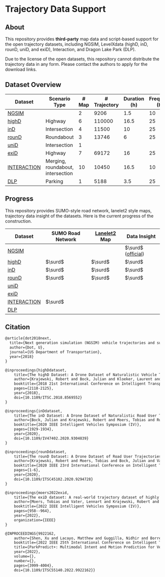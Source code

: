 # Trajectory Data Support

## About

This repository provides **third-party** map data and script-based support for the open trajectory datasets, including NGSIM, LevelXdata (highD, inD, rounD, uniD, and exiD), Interaction, and Dragon Lake Park (DLP).

Due to the license of the open datasets, this repository cannot distribute the trajectory data in any form. Please contact the authors to apply for the download links.

## Dataset Overview

| Dataset | Scenario Type | # Map | # Trajectory | Duration (h) | Frequency (Hz) |
| --- | --- | --- | --- | --- | --- |
| [NGSIM](https://ops.fhwa.dot.gov/trafficanalysistools/ngsim.htm) | | 2 | 9206 |  1.5 | 10 |
| [highD](https://www.highd-dataset.com/) | Highway | 6 | 110000 | 16.5 | 25 |
| [inD](https://www.ind-dataset.com/) | Intersection | 4 | 11500 | 10 | 25 |
| [rounD](https://www.round-dataset.com/) | Roundabout | 3 | 13746 | 6 | 25 |
| [uniD](https://www.unid-dataset.com/) | Intersection | 1 | |
| [exiD](https://www.exid-dataset.com/) | Highway | 7 | 69172 | 16 | 25 | 
| [INTERACTION](http://interaction-dataset.com/) | Merging, roundabout, intersection | 10 | 10450 | 16.5 | 10 |
| [DLP](https://sites.google.com/berkeley.edu/dlp-dataset) | Parking | 1 | 5188 | 3.5 | 25 |

## Progress

This repository provides SUMO-style road network, lanelet2 style maps, trajectory data insight of the datasets. Here is the current progress of the construction.

| Dataset | SUMO Road Network | [Lanelet2](https://github.com/fzi-forschungszentrum-informatik/Lanelet2) Map | Data Insight |
| --- | --- | --- | --- |
| [NGSIM](https://ops.fhwa.dot.gov/trafficanalysistools/ngsim.htm) | | | $\surd$ ([official](https://data.transportation.gov/Automobiles/Next-Generation-Simulation-NGSIM-Vehicle-Trajector/8ect-6jqj))
| [highD](https://www.highd-dataset.com/) | $\surd$ | $\surd$ | $\surd$ |
| [inD](https://www.ind-dataset.com/) | $\surd$ | $\surd$ | $\surd$ |
| [rounD](https://www.round-dataset.com/) | $\surd$ | $\surd$ | $\surd$ |
| [uniD](https://www.unid-dataset.com/) | |||
| [exiD](https://www.exid-dataset.com/) ||||
| [INTERACTION](http://interaction-dataset.com/) | $\surd$ | ||
| [DLP](https://sites.google.com/berkeley.edu/dlp-dataset) | | ||

## Citation

```latex
@article{dot2018next,
  title={Next generation simulation (NGSIM) vehicle trajectories and supporting data},
  author={Dot, U},
  journal={US Department of Transportation},
  year={2018}
}

@inproceedings{highDdataset,
    title={The highD Dataset: A Drone Dataset of Naturalistic Vehicle Trajectories on German Highways for Validation of Highly Automated Driving Systems},
    author={Krajewski, Robert and Bock, Julian and Kloeker, Laurent and Eckstein, Lutz},
    booktitle={2018 21st International Conference on Intelligent Transportation Systems (ITSC)},
    pages={2118-2125},
    year={2018},
    doi={10.1109/ITSC.2018.8569552}
}

@inproceedings{inDdataset,
    title={The inD Dataset: A Drone Dataset of Naturalistic Road User Trajectories at German Intersections},
    author={Bock, Julian and Krajewski, Robert and Moers, Tobias and Runde, Steffen and Vater, Lennart and Eckstein, Lutz},
    booktitle={2020 IEEE Intelligent Vehicles Symposium (IV)},
    pages={1929-1934},
    year={2020},
    doi={10.1109/IV47402.2020.9304839}
}

@inproceedings{rounDdataset,
    title={The rounD Dataset: A Drone Dataset of Road User Trajectories at Roundabouts in Germany},
    author={Krajewski, Robert and Moers, Tobias and Bock, Julian and Vater, Lennart and Eckstein, Lutz},
    booktitle={2020 IEEE 23rd International Conference on Intelligent Transportation Systems (ITSC)},
    pages={1-6},
    year={2020},
    doi={10.1109/ITSC45102.2020.9294728}
}

@inproceedings{moers2022exid,
    title={The exiD dataset: A real-world trajectory dataset of highly interactive highway scenarios in Germany},
    author={Moers, Tobias and Vater, Lennart and Krajewski, Robert and Bock, Julian and Zlocki, Adrian and Eckstein, Lutz},
    booktitle={2022 IEEE Intelligent Vehicles Symposium (IV)},
    pages={958--964},
    year={2022},
    organization={IEEE}
}

@INPROCEEDINGS{9922162,
    author={Shen, Xu and Lacayo, Matthew and Guggilla, Nidhir and Borrelli, Francesco},
    booktitle={2022 IEEE 25th International Conference on Intelligent Transportation Systems (ITSC)}, 
    title={ParkPredict+: Multimodal Intent and Motion Prediction for Vehicles in Parking Lots with CNN and Transformer}, 
    year={2022},
    volume={},
    number={},
    pages={3999-4004},
    doi={10.1109/ITSC55140.2022.9922162}}
```
